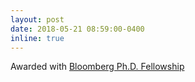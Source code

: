 ```yaml
---
layout: post
date: 2018-05-21 08:59:00-0400
inline: true
---
```


Awarded with [Bloomberg Ph.D. Fellowship](https://www.techatbloomberg.com/blog/announcing-bloomberg-data-science-ph-d-fellowship-winners-2018-2019/)
